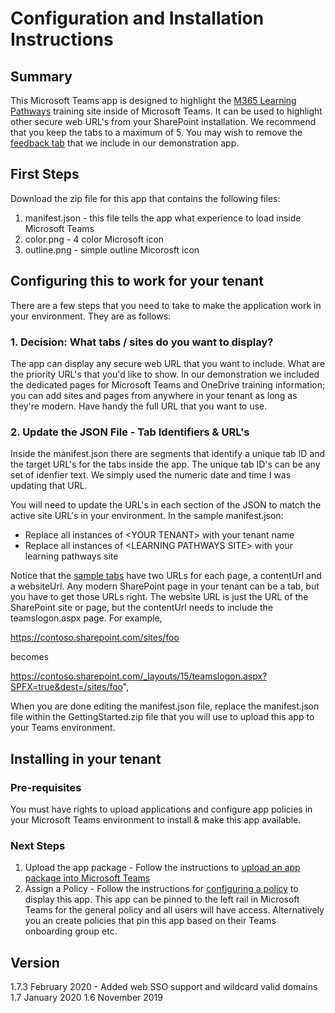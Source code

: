 # Configuration and Installation Instructions

## Summary

This Microsoft Teams app is designed to highlight the [M365 Learning Pathways](https://aka.ms/M365LPDocs) training site inside of Microsoft Teams.  It can be used to highlight other secure web URL's from your SharePoint installation.  We recommend that you keep the tabs to a maximum of 5.  You may wish to remove the [feedback tab](https://aka.ms/AdoptionTools) that we include in our demonstration app.

## First Steps
Download the zip file for this app that contains the following files:
1. manifest.json - this file tells the app what experience to load inside Microsoft Teams
2. color.png - 4 color Microsoft icon
3. outline.png - simple outline Micorosft icon

## Configuring this to work for your tenant

There are a few steps that you need to take to make the application work in your environment.  They are as follows:

### 1. Decision: What tabs / sites do you want to display?
The app can display any secure web URL that you want to include.  What are the priority URL's that you'd like to show. In our demonstration we included the dedicated pages for Microsoft Teams and OneDrive training information; you can add sites and pages from anywhere in your tenant as long as they're modern.
Have handy the full URL that you want to use. 


### 2. Update the JSON File - Tab Identifiers & URL's

Inside the manifest.json there are segments that identify a unique tab ID and the target URL's for the tabs inside the app.  The unique tab ID's can be any set of idenfier text.  We simply used the numeric date and time I was updating that URL. 

You will need to update the URL's in each section of the JSON to match the active site URL's in your environment. In the sample manifest.json:

 * Replace all instances of &lt;YOUR TENANT&gt; with your tenant name
 * Replace all instances of &lt;LEARNING PATHWAYS SITE&gt; with your learning pathways site 

Notice that the [sample tabs](manifest.json) have two URLs for each page, a contentUrl and a websiteUrl. Any modern SharePoint page in your tenant can be a tab, but you have to get those URLs right. The website URL is just the URL of the SharePoint site or page, but the contentUrl needs to include the teamslogon.aspx page. For example,

https://contoso.sharepoint.com/sites/foo

becomes

https://contoso.sharepoint.com/_layouts/15/teamslogon.aspx?SPFX=true&dest=/sites/foo",

When you are done editing the manifest.json file, replace the manifest.json file within the GettingStarted.zip file that you will use to upload this app to your Teams environment.

## Installing in your tenant

### Pre-requisites
You must have rights to upload applications and configure app policies in your Microsoft Teams environment to install & make this app available.

### Next Steps
1.  Upload the app package - Follow the instructions to [upload an app package into Microsoft Teams](https://docs.microsoft.com/en-us/microsoftteams/platform/concepts/apps/apps-upload)
1. Assign a Policy - Follow the instructions for [configuring a policy](https://docs.microsoft.com/en-us/MicrosoftTeams/teams-app-setup-policies) to display this app. This app can be pinned to the left rail in Microsoft Teams for the general policy and all users will have access.  Alternatively you an create policies that pin this app based on their Teams onboarding group etc.  


## Version
1.7.3 February 2020 - Added web SSO support and wildcard valid domains
1.7 January 2020
1.6 November 2019